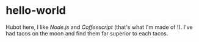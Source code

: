 # hello-world

Hubot here, I like _Node.js_ and _Coffeescript_ (that's what I'm made of !).
I've had tacos on the moon and find them far superior to each tacos.
